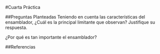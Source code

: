#Cuarta Práctica


##Preguntas Planteadas
Teniendo en cuenta las características del ensamblador, ¿Cuál es la principal limitante que observan? Justifique su respuesta.


¿Por qué es tan importante el ensamblador?


##Referencias
